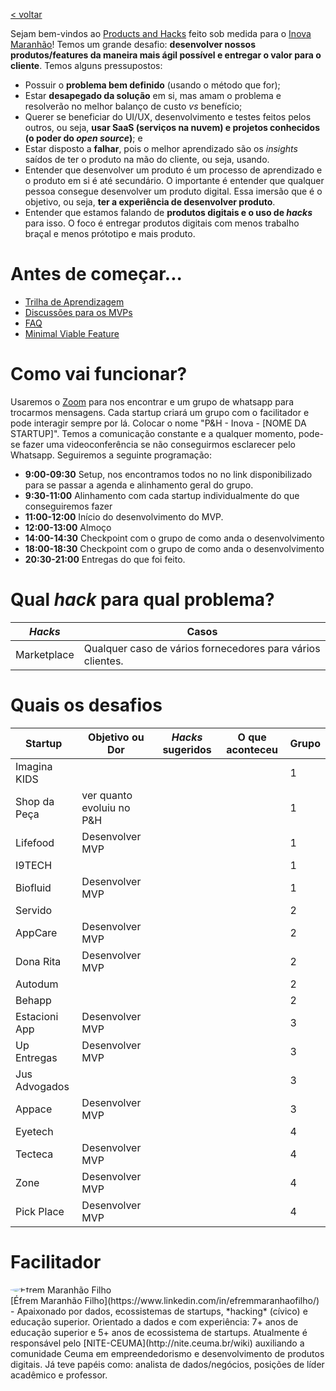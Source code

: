[< voltar](https://productsandhacks.com)

Sejam bem-vindos ao [Products and Hacks](https://productsandhacks.com) feito sob medida para o [Inova Maranhão](http://inova.ma.gov.br)! Temos um grande desafio: **desenvolver nossos produtos/features da maneira mais ágil possível e entregar o valor para o cliente**. Temos alguns pressupostos:

  - Possuir o **problema bem definido** (usando o método que for);
  - Estar **desapegado da solução** em si, mas amam  o problema e resolverão no melhor balanço de custo *vs* benefício;
  - Querer se beneficiar do UI/UX, desenvolvimento e testes feitos pelos outros, ou seja, **usar SaaS (serviços na nuvem) e projetos conhecidos (o poder do _open source_)**; e
  - Estar disposto a **falhar**, pois o melhor aprendizado são os *insights* saídos de ter o produto na mão do cliente, ou seja, usando.
  - Entender que desenvolver um produto é um processo de aprendizado e o produto em si é até secundário. O importante é entender que qualquer pessoa consegue desenvolver um produto digital. Essa imersão que é o objetivo, ou seja, **ter a experiência de desenvolver produto**.
  - Entender que estamos falando de **produtos digitais e o uso de _hacks_** para isso. O foco é entregar produtos digitais com menos trabalho braçal e menos prótotipo e mais produto.
  

# Antes de começar...

  - [Trilha de Aprendizagem](https://universidadeagora.com/trilha-de-aprendizagem-products-and-hacks/)
  - [Discussões para os MVPs](https://comunidade.universidadeagora.com/tags/mvp)
  - [FAQ](https://productsandhacks.com/#faq)
  - [Minimal Viable Feature](https://www.youtube.com/watch?v=DEXNf2xjyRw)
  
# Como vai funcionar?

Usaremos o [Zoom](https://zoom.us) para nos encontrar e um grupo de whatsapp para trocarmos mensagens. Cada startup criará um grupo com o facilitador e pode interagir sempre por lá. Colocar o nome "P&H - Inova - [NOME DA STARTUP]". Temos a comunicação constante e a qualquer momento, pode-se fazer uma videoconferência se não conseguirmos esclarecer pelo Whatsapp. Seguiremos a seguinte programação:
  - **9:00-09:30** Setup, nos encontramos todos no  no link disponibilizado para se passar a agenda e alinhamento geral do grupo.
  - **9:30-11:00** Alinhamento com cada startup individualmente do que conseguiremos fazer
  - **11:00-12:00** Início do desenvolvimento do MVP.
  - **12:00-13:00** Almoço
  - **14:00-14:30** Checkpoint com o grupo de como anda o desenvolvimento
  - **18:00-18:30** Checkpoint com o grupo de como anda o desenvolvimento
  - **20:30-21:00** Entregas do que foi feito.
  
# Qual _hack_ para qual problema?

_Hacks_ | Casos | 
------------- | ------------- | 
Marketplace | Qualquer caso de vários fornecedores para vários clientes. |

# Quais os desafios

Startup      | Objetivo ou Dor | _Hacks_ sugeridos | O que aconteceu | Grupo |
------------ | -------------  | -------------      | -------------   | ------------- |
Imagina KIDS |                |                   |               | 1 |
Shop da Peça | ver quanto evoluiu no P&H | | | 1 |
Lifefood | Desenvolver MVP| | | 1 |
I9TECH | | | | 1 |
Biofluid | Desenvolver MVP | | | 1 |
Servido | | | | 2 |
AppCare | Desenvolver MVP | | | 2 |
Dona Rita | Desenvolver MVP | | | 2 |
Autodum | | | | 2 |
Behapp | | | | 2 |
Estacioni App | Desenvolver MVP | | | 3 |
Up Entregas | Desenvolver MVP | | | 3 |
Jus Advogados | | | | 3 |
Appace | Desenvolver MVP | | | 3 |
Eyetech | | | | 4 |
Tecteca | Desenvolver MVP | | | 4 |
Zone | Desenvolver MVP| | | 4 |
Pick Place | Desenvolver MVP | | | 4 |


# Facilitador
<img style="vertical-align: middle; border-radius: 50%; display: block; margin-left: auto; margin-right: auto;" src="https://github.com/nite-ceuma/products-and-hacks/raw/gh-pages/img/efrem_maranhao_filho.png" alt="Éfrem Maranhão Filho">
[Éfrem Maranhão Filho](https://www.linkedin.com/in/efremmaranhaofilho/) - Apaixonado por dados, ecossistemas de startups, *hacking* (cívico) e educação superior. Orientado a dados e com experiência: 7+ anos de educação superior e 5+ anos de ecossistema de startups. Atualmente é responsável pelo [NITE-CEUMA](http://nite.ceuma.br/wiki) auxiliando a comunidade Ceuma em empreendedorismo e desenvolvimento de produtos digitais. Já teve papéis como: analista de dados/negócios, posições de líder acadêmico e professor.
